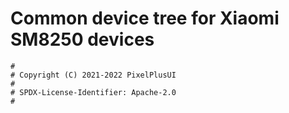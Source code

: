 # Common device tree for Xiaomi SM8250 devices

```
#
# Copyright (C) 2021-2022 PixelPlusUI
#
# SPDX-License-Identifier: Apache-2.0
#
```
